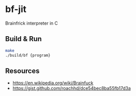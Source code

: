 # bf-jit

Brainfrick interpreter in C

## Build & Run

```bash
make
./build/bf {program}
```

## Resources

- <https://en.wikipedia.org/wiki/Brainfuck>
- <https://gist.github.com/roachhd/dce54bec8ba55fb17d3a>
